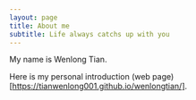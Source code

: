 ```yaml
---
layout: page
title: About me
subtitle: Life always catchs up with you
---
```


My name is Wenlong Tian. 

Here is my personal introduction (web page)[https://tianwenlong001.github.io/wenlongtian/].
